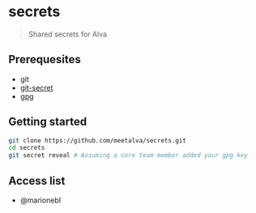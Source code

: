 # secrets

> Shared secrets for Alva

## Prerequesites

* git
* [git-secret](https://git-secret.io/)
* [gpg](https://www.gnupg.org/)

## Getting started

```sh
git clone https://github.com/meetalva/secrets.git
cd secrets
git secret reveal # Assuming a core team member added your gpg key
```

## Access list

* @marionebl